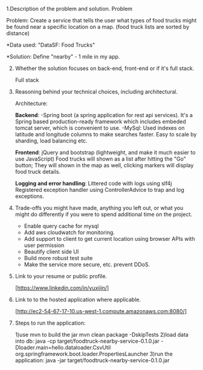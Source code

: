 1.Description of the problem and solution.
  Problem

   Problem:
   Create a service that tells the user what types of food trucks might be found near a specific location on a map.
   (food truck lists are sorted by distance)

   *Data used:
   "DataSF: Food Trucks"

   *Solution:
   Define "nearby" - 1 mile in my app.

2. Whether the solution focuses on back-end, front-end or if it's full stack.

   Full stack

3. Reasoning behind your technical choices, including architectural.


   Architecture:

   **Backend**:
   -Spring boot (a spring application for rest api services). It's a Spring based production-ready framework which
   includes embeded tomcat server, which is convenient to use.
   -MySql: Used indexes on latitude and longitude columns to make searches faster. Easy to scale by sharding, load
   balancing etc.

   **Frontend**:
   jQuery and bootstrap (lightweight, and make it much easier to use JavaScript)
   Food trucks will shown as a list after hitting the "Go" button; They will shown in the map as well, clicking markers
   will display food truck details.

   **Logging and error handling**:
   Littered code with logs using slf4j
   Registered exception handler using ControllerAdvice to trap and log exceptions.
   
4. Trade-offs you might have made, anything you left out, or what you might do differently if you were to spend additional time on the project.
 
    * Enable query cache for mysql
    * Add aws cloudwatch for monitoring.
    * Add support to client to get current location using browser APIs with user permission
    * Beautify client side UI
    * Build more robust test suite
    * Make the service more secure, etc. prevent DDoS.
    
5. Link to your resume or public profile.

    [https://www.linkedin.com/in/yuxijin/]

6. Link to to the hosted application where applicable.

    [http://ec2-54-67-17-10.us-west-1.compute.amazonaws.com:8080/]

7. Steps to run the application:

    1)use mvn to build the jar
    mvn clean package -DskipTests
    2)load data into db:
    java -cp target/foodtruck-nearby-service-0.1.0.jar -Dloader.main=hello.dataloader.CsvUtil org.springframework.boot.loader.PropertiesLauncher
    3)run the application:
    java -jar target/foodtruck-nearby-service-0.1.0.jar
